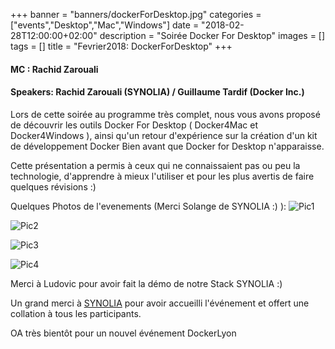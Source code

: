 +++
banner = "banners/dockerForDesktop.jpg"
categories = ["events","Desktop","Mac","Windows"]
date = "2018-02-28T12:00:00+02:00"
description = "Soirée Docker For Desktop"
images = []
tags = []
title = "Fevrier2018: DockerForDesktop"
+++

#### MC : Rachid Zarouali

#### Speakers: Rachid Zarouali (SYNOLIA) / Guillaume Tardif (Docker Inc.)

Lors de cette soirée au programme très complet, nous vous avons proposé de découvrir les outils Docker For Desktop ( Docker4Mac et Docker4Windows ), ainsi qu'un retour d'expérience sur la création d'un kit de développement  Docker Bien avant que Docker for Desktop n'apparaisse.

Cette présentation a permis à ceux qui ne connaissaient pas ou peu la technologie, d'apprendre à mieux l'utiliser et pour les plus avertis de faire quelques révisions :)

Quelques Photos de l'evenements (Merci Solange de SYNOLIA :) ):
![Pic1](https://dockerlyon.netlify.com/dfm_pic1.jpg)

![Pic2](https://dockerlyon.netlify.com/dfm_pic2.jpg)

![Pic3](https://dockerlyon.netlify.com/dfm_pic3.jpg)

![Pic4](https://dockerlyon.netlify.com/dfm_pic4.jpg)

Merci à Ludovic pour avoir fait la démo de notre Stack SYNOLIA :)

Un grand merci à [SYNOLIA](https://www.synolia.com) pour avoir accueilli l'événement et offert une collation à tous les participants.

OA très bientôt pour un nouvel événement DockerLyon

